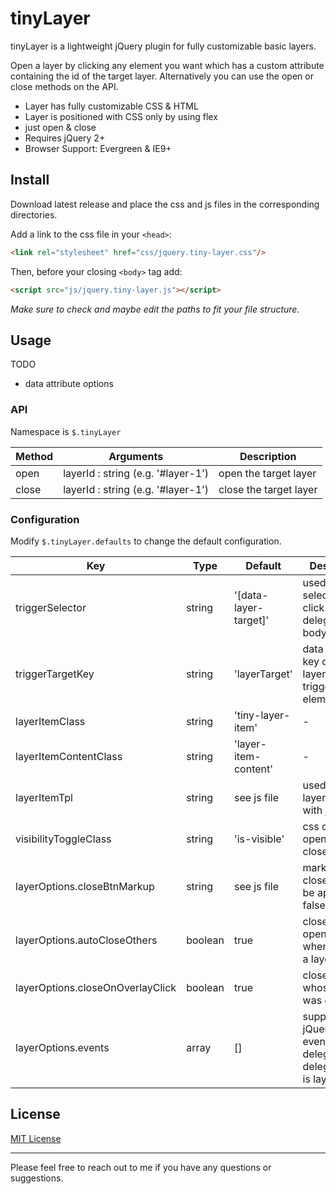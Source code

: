 # tinyLayer
tinyLayer is a lightweight jQuery plugin for fully customizable basic layers.

Open a layer by clicking any element you want which has a custom attribute containing the id of the target layer.
Alternatively you can use the open or close methods on the API.

- Layer has fully customizable CSS & HTML
- Layer is positioned with CSS only by using flex
- just open & close
- Requires jQuery 2+
- Browser Support: Evergreen & IE9+

## Install

Download latest release and place the css and js files in the corresponding directories.

Add a link to the css file in your `<head>`:
```html
<link rel="stylesheet" href="css/jquery.tiny-layer.css"/>
```

Then, before your closing ```<body>``` tag add:
```html
<script src="js/jquery.tiny-layer.js"></script>
```

*Make sure to check and maybe edit the paths to fit your file structure.*

## Usage

TODO
- data attribute options

### API

Namespace is `$.tinyLayer`

Method | Arguments | Description
------ | -------- | -----------
open | layerId : string (e.g. '#layer-1') | open the target layer
close | layerId : string (e.g. '#layer-1') | close the target layer

### Configuration

Modify `$.tinyLayer.defaults` to change the default configuration.

Key | Type | Default | Description
------ | ---- | ------- | -----------
triggerSelector | string | '[data-layer-target]' | used as filter selector in click event delegation for body
triggerTargetKey | string | 'layerTarget' | data object key containing layer id on trigger element
layerItemClass | string | 'tiny-layer-item' | -
layerItemContentClass | string | 'layer-item-content' | -
layerItemTpl | string | see js file | used to create layer items with jQuery
visibilityToggleClass | string | 'is-visible' | css class for open and close handling
layerOptions.closeBtnMarkup | string | see js file | markup of the close button to be appended, false if not
layerOptions.autoCloseOthers | boolean | true | close other open layers when opening a layer
layerOptions.closeOnOverlayClick | boolean | true | close the layer whose overlay was clicked
layerOptions.events | array | [] | supply jQuery-like events with delegation, delegateTarget is layer item

## License

[MIT License](https://github.com/floriancapelle/jquery-tiny-layer/blob/master/LICENSE)

------------------

Please feel free to reach out to me if you have any questions or suggestions.
